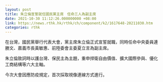 ```yaml
---
layout: post
title: 朱立倫宣誓就任國民黨主席　任命三人為副主席
date: 2021-10-30 11:12:26.000000000 +08:00
link: https://news.rthk.hk/rthk/ch/component/k2/1617648-20211030.htm
categories: rthk
---
```


在台灣，國民黨舉行代表大會，黨主席朱立倫正式宣誓就職，同時任命中央委員連勝文、嘉義市長黃敏惠、前陸委會主委夏立言為副主席。

朱立倫致詞時以護台灣、保民主為主題，重申捍衛自由價值、擴大國際參與、優化工商結構等六大主軸。

今次大會因應防疫規定，首次採取視像連線方式進行。
